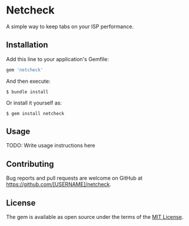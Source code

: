 # Netcheck

A simple way to keep tabs on your ISP performance.

## Installation

Add this line to your application's Gemfile:

```ruby
gem 'netcheck'
```

And then execute:

    $ bundle install

Or install it yourself as:

    $ gem install netcheck

## Usage

TODO: Write usage instructions here

## Contributing

Bug reports and pull requests are welcome on GitHub at https://github.com/[USERNAME]/netcheck.


## License

The gem is available as open source under the terms of the [MIT License](https://opensource.org/licenses/MIT).
